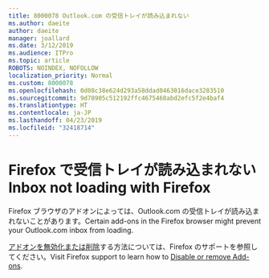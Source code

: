 ```yaml
---
title: 8000078 Outlook.com の受信トレイが読み込まれない
ms.author: daeite
author: daeite
manager: joallard
ms.date: 3/12/2019
ms.audience: ITPro
ms.topic: article
ROBOTS: NOINDEX, NOFOLLOW
localization_priority: Normal
ms.custom: 8000078
ms.openlocfilehash: 0d08c38e624d293a58ddad0463016dace3283510
ms.sourcegitcommit: 9d78905c512192ffc4675468abd2efc5f2e4baf4
ms.translationtype: HT
ms.contentlocale: ja-JP
ms.lasthandoff: 04/23/2019
ms.locfileid: "32418714"
---
```

# <a name="inbox-not-loading-with-firefox"></a><span data-ttu-id="7af0e-102">Firefox で受信トレイが読み込まれない</span><span class="sxs-lookup"><span data-stu-id="7af0e-102">Inbox not loading with Firefox</span></span>

<span data-ttu-id="7af0e-103">Firefox ブラウザのアドオンによっては、Outlook.com の受信トレイが読み込まれないことがあります。</span><span class="sxs-lookup"><span data-stu-id="7af0e-103">Certain add-ons in the Firefox browser might prevent your Outlook.com inbox from loading.</span></span>
  
<span data-ttu-id="7af0e-104">[アドオンを無効化または削除](https://support.mozilla.org/kb/disable-or-remove-add-ons)する方法については、Firefox のサポートを参照してください。</span><span class="sxs-lookup"><span data-stu-id="7af0e-104">Visit Firefox support to learn how to [Disable or remove Add-ons](https://support.mozilla.org/kb/disable-or-remove-add-ons).</span></span>

